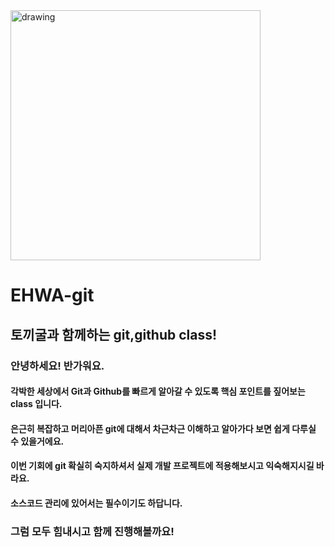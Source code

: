 <img src="https://user-images.githubusercontent.com/23188149/132096284-0df568ed-4831-40d9-beca-74728cdedf52.jpeg" alt="drawing" width="400"/>


# EHWA-git
## 토끼굴과 함께하는 git,github class! 

### 안녕하세요! 반가워요.

#### 각박한 세상에서 Git과 Github를 빠르게 알아갈 수 있도록 핵심 포인트를 짚어보는 class 입니다.
#### 은근히 복잡하고 머리아픈 git에 대해서 차근차근 이해하고 알아가다 보면 쉽게 다루실 수 있을거에요.
#### 이번 기회에 git 확실히 숙지하셔서 실제 개발 프로젝트에 적용해보시고 익숙해지시길 바라요.
#### 소스코드 관리에 있어서는 필수이기도 하답니다.
### 그럼 모두 힘내시고 함께 진행해볼까요! 
